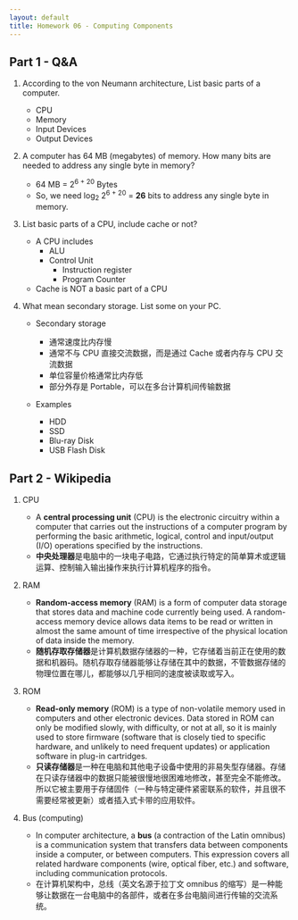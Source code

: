 ```yaml
---
layout: default
title: Homework 06 - Computing Components
---
```


## Part 1 - Q&A

1. According to the von Neumann architecture, List basic parts of a computer. 

    - CPU
    - Memory
    - Input Devices
    - Output Devices

2. A computer has 64 MB (megabytes) of memory. How many bits are needed to address any single byte in memory?

    - 64 MB = 2<sup>6 + 20</sup> Bytes
    - So, we need log<sub>2</sub> 2<sup>6 + 20</sup> = **26** bits to address any single byte in memory.

3. List basic parts of a CPU, include cache or not?

    - A CPU includes
      - ALU
      - Control Unit
        - Instruction register
        - Program Counter
    - Cache is NOT a basic part of a CPU

4. What mean secondary storage. List some on your PC. 

    - Secondary storage
      - 通常速度比内存慢
      - 通常不与 CPU 直接交流数据，而是通过 Cache 或者内存与 CPU 交流数据
      - 单位容量价格通常比内存低
      - 部分外存是 Portable，可以在多台计算机间传输数据

    - Examples
      - HDD
      - SSD
      - Blu-ray Disk
      - USB Flash Disk

## Part 2 - Wikipedia

1. CPU
    - A **central processing unit** (CPU) is the electronic circuitry within a computer that carries out the instructions of a computer program by performing the basic arithmetic, logical, control and input/output (I/O) operations specified by the instructions.
    - **中央处理器**是电脑中的一块电子电路，它通过执行特定的简单算术或逻辑运算、控制输入输出操作来执行计算机程序的指令。

2. RAM
    - **Random-access memory** (RAM) is a form of computer data storage that stores data and machine code currently being used. A random-access memory device allows data items to be read or written in almost the same amount of time irrespective of the physical location of data inside the memory.
    - **随机存取存储器**是计算机数据存储器的一种，它存储着当前正在使用的数据和机器码。随机存取存储器能够让存储在其中的数据，不管数据存储的物理位置在哪儿，都能够以几乎相同的速度被读取或写入。

3. ROM
    - **Read-only memory** (ROM) is a type of non-volatile memory used in computers and other electronic devices. Data stored in ROM can only be modified slowly, with difficulty, or not at all, so it is mainly used to store firmware (software that is closely tied to specific hardware, and unlikely to need frequent updates) or application software in plug-in cartridges. 
    - **只读存储器**是一种在电脑和其他电子设备中使用的非易失型存储器。存储在只读存储器中的数据只能被很慢地很困难地修改，甚至完全不能修改。所以它被主要用于存储固件（一种与特定硬件紧密联系的软件，并且很不需要经常被更新）或者插入式卡带的应用软件。

4. Bus (computing)

    - In computer architecture, a **bus** (a contraction of the Latin omnibus) is a communication system that transfers data between components inside a computer, or between computers. This expression covers all related hardware components (wire, optical fiber, etc.) and software, including communication protocols.
    - 在计算机架构中，总线（英文名源于拉丁文 omnibus 的缩写）是一种能够让数据在一台电脑中的各部件，或者在多台电脑间进行传输的交流系统。